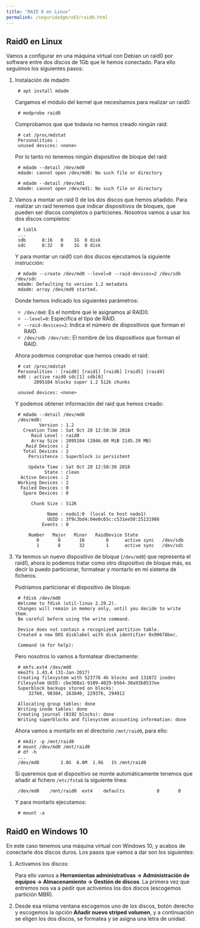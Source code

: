 ```yaml
---
title: "RAID 0 en Linux"
permalink: /seguridadgm/u03/raid0.html
---
```


## Raid0 en Linux

Vamos a configurar en una máquina virtual con Debian un raid0 por software entre dos discos de 1Gb que le hemos conectado. Para ello seguimos los siguientes pasos:

1. Instalación de mdadm

        # apt install mdadm

    Cargamos el módulo del kernel que necesitamos para realizar un raid0:

        # modprobe raid0
    
    Comprobamos que que todavía no hemos creado ningún raid:

        # cat /proc/mdstat 
        Personalities : 
        unused devices: <none>

    Por lo tanto no tenemos ningún dispositivo de bloque del raid:

        # mdadm --detail /dev/md0
        mdadm: cannot open /dev/md0: No such file or directory

        # mdadm --detail /dev/md1
        mdadm: cannot open /dev/md1: No such file or directory

2. Vamos a montar un raid 0 de los dos discos que hemos añadido. Para realizar un raid tenemos que indicar dispositivos de bloques, que pueden ser discos completos o particiones. Nosotros vamos a usar los dos discos completos:

        # lsblk
        ...
        sdb      8:16   0    1G  0 disk 
        sdc      8:32   0    1G  0 disk 

    Y para montar un raid0 con dos discos ejecutamos la siguiente instrucción:

        # mdadm --create /dev/md0 --level=0 --raid-devices=2 /dev/sdb /dev/sdc
        mdadm: Defaulting to version 1.2 metadata
        mdadm: array /dev/md0 started.

    Donde hemos indicado los siguientes parámetros:

    * `/dev/dm0`: Es el nombre que le asignamos al RAID0.
    * `--level=0`:  Especifica el tipo de RAID.
    * `--raid-devices=2`: Indica el número de dispositivos que forman el RAID.
    * `/dev/sdb /dev/sdc`: El nombre de los dispositivos que forman el RAID.

    Ahora podemos comprobar que hemos creado el raid:

        # cat /proc/mdstat 
        Personalities : [raid0] [raid1] [raid6] [raid5] [raid4] 
        md0 : active raid0 sdc[1] sdb[0]
              2095104 blocks super 1.2 512k chunks

        unused devices: <none>

    Y podemos obtener información del raid que hemos creado:

        # mdadm --detail /dev/md0
        /dev/md0:
                Version : 1.2
          Creation Time : Sat Oct 20 12:50:30 2018
             Raid Level : raid0
             Array Size : 2095104 (2046.00 MiB 2145.39 MB)
           Raid Devices : 2
          Total Devices : 2
            Persistence : Superblock is persistent
        
            Update Time : Sat Oct 20 12:50:30 2018
                  State : clean 
         Active Devices : 2
        Working Devices : 2
         Failed Devices : 0
          Spare Devices : 0
        
             Chunk Size : 512K
        
                   Name : nodo1:0  (local to host nodo1)
                   UUID : 3f9c3bd4:04e0c65c:c531ee50:25131986
                 Events : 0
        
            Number   Major   Minor   RaidDevice State
               0       8       16        0      active sync   /dev/sdb
               1       8       32        1      active sync   /dev/sdc

3. Ya tenmos un nuevo dispositivo de bloque (`/dev/md0`) que representa el raid0, ahora lo podemos tratar como otro dispositivo de bloque más, es decir lo puedo particionar, formatear y montarlo en mi sistema de ficheros.

    Podríamos particionar el dispositivo de bloque:

        # fdisk /dev/md0
        Welcome to fdisk (util-linux 2.29.2).
        Changes will remain in memory only, until you decide to write them.
        Be careful before using the write command.

        Device does not contain a recognized partition table.
        Created a new DOS disklabel with disk identifier 0x90678bec.

        Command (m for help): 

    Pero nosotros lo vamos a formatear directamente:

        # mkfs.ext4 /dev/md0
        mke2fs 1.43.4 (31-Jan-2017)
        Creating filesystem with 523776 4k blocks and 131072 inodes
        Filesystem UUID: cbe308a1-9109-4029-b564-38a93b8537ee
        Superblock backups stored on blocks: 
        	32768, 98304, 163840, 229376, 294912

        Allocating group tables: done                            
        Writing inode tables: done                            
        Creating journal (8192 blocks): done
        Writing superblocks and filesystem accounting information: done 

    Ahora vamos a montarlo en el directorio `/mnt/raid0`, para ello:

        # mkdir -p /mnt/raid0
        # mount /dev/md0 /mnt/raid0
        # df -h
        ...
        /dev/md0        2.0G  6.0M  1.9G   1% /mnt/raid0

    Si queremos que el dispositivo se monte automáticamente tenemos que añadir al fichero `/etc/fstab` la siguiente línea:

        /dev/md0	/mnt/raid0	ext4	defaults		    0       0

    Y para montarlo ejecutamos:

        # mount -a

## Raid0 en Windows 10

En este caso tenemos una máquina virtual con Windows 10, y acabos de conectarle dos discos duros. Los pasos que vamos a dar son los siguientes:

1. Activamos los discos:

    Para ello vamos a **Herramientas administrativas -> Administración de equipos -> Almacenamiento  -> Gestión de discos**. La primera vez que entremos nos va a pedir que activemos los dos discos (escogemos partición MBR).

2. Desde esa misma ventana escogemos uno de los discos, botón derecho y escogemos la opción **Añadir nuevo striped volumen**, y a continuación se eligen los dos discos, se formatea y se asigna una letra de unidad.